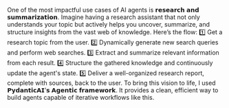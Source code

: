 One of the most impactful use cases of AI agents is 𝗿𝗲𝘀𝗲𝗮𝗿𝗰𝗵 𝗮𝗻𝗱 𝘀𝘂𝗺𝗺𝗮𝗿𝗶𝘇𝗮𝘁𝗶𝗼𝗻. Imagine having a research assistant that not only understands your topic but actively helps you uncover, summarize, and structure insights from the vast web of knowledge.
Here’s the flow:
1️⃣ Get a research topic from the user.
2️⃣ Dynamically generate new search queries and perform web searches.
3️⃣ Extract and summarize relevant information from each result.
4️⃣ Structure the gathered knowledge and continuously update the agent's state.
5️⃣ Deliver a well-organized research report, complete with sources, back to the user.
To bring this vision to life, I used 𝗣𝘆𝗱𝗮𝗻𝘁𝗶𝗰𝗔𝗜'𝘀 𝗔𝗴𝗲𝗻𝘁𝗶𝗰 𝗳𝗿𝗮𝗺𝗲𝘄𝗼𝗿𝗸. It provides a clean, efficient way to build agents capable of iterative workflows like this.
